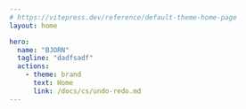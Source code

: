```yaml
---
# https://vitepress.dev/reference/default-theme-home-page
layout: home

hero:
  name: "BJORN"
  tagline: "dadfsadf"
  actions:
    - theme: brand
      text: Home
      link: /docs/cs/undo-redo.md
---
```

